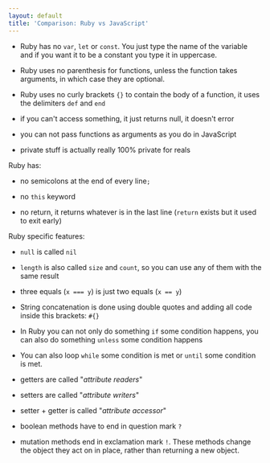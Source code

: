 ```yaml
---
layout: default
title: 'Comparison: Ruby vs JavaScript'
---
```


* Ruby has no `var`, `let` or `const`. You just type the name of the variable and if you want it to be a constant you type it in uppercase.

* Ruby uses no parenthesis for functions, unless the function takes arguments, in which case they are optional.

* Ruby uses no curly brackets `{}` to contain the body of a function, it uses the delimiters `def` and `end`

* if you can't access something, it just returns null, it doesn't error

* you can not pass functions as arguments as you do in JavaScript

* private stuff is actually really 100% private for reals

Ruby has:

* no semicolons at the end of every line`;`

* no `this` keyword

* no return, it returns whatever is in the last line (`return` exists but it used to exit early)

Ruby specific features:

* `null` is called `nil`

* `length` is also called `size` and `count`, so you can use any of them with the same result

* three equals (`x === y`) is just two equals (`x == y`)

* String concatenation is done using double quotes and adding all code inside this brackets: `#{}`

* In Ruby you can not only do something `if` some condition happens, you can also do something `unless` some condition happens

* You can also loop `while` some condition is met or `until` some condition is met.

* getters are called "_attribute readers_"

* setters are called "_attribute writers_"

* setter + getter is called "_attribute accessor_"

* boolean methods have to end in question mark `?`

* mutation methods end in exclamation mark `!`. These methods change the object they act on in place, rather than returning a new object.
